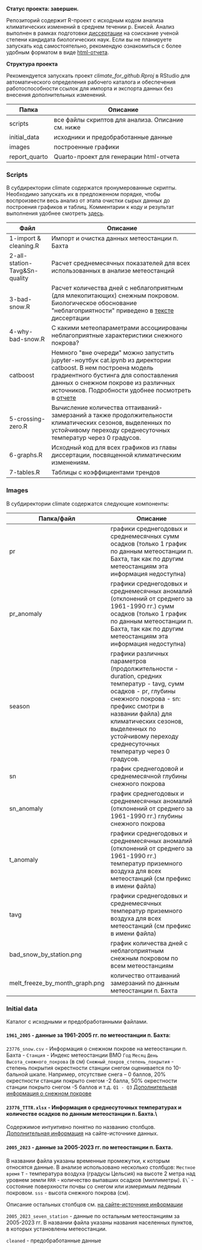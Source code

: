 **Статус проекта: завершен.**

Репозиторий содержит R-проект c исходным кодом анализа климатических изменений в среднем течении р. Енисей. Анализ выполнен в рамках подготовки [диссертации](https://sev-in.ru/node/4003) на соискание ученой степени кандидата биологических наук. Если вы не планируете запускать код самостоятельно, рекомендую ознакомиться с более удобным форматом в виде [html-отчета](https://yakushov1.github.io/climate_change_report/).

**Структура проекта**

Рекомендуется запускать проект *climate_for_github.Rproj* в RStudio для автоматического определения рабочего каталога и обеспечения работоспособности ссылок для импорта и экспорта данных без внесения дополнительных изменений.

| Папка         | Описание                                          |
| ------------- | ------------------------------------------------- |
| scripts       | все файлы скриптов для анализа. Описание см. ниже |
| initial_data  | исходники и предобработанные данные               |
| images        | построенные графики                               |
| report_quarto | Quarto-проект для генерации html-отчета           |

### Scripts

В субдиректории climate содержатся пронумерованные скрипты. Необходимо запускать их в предложенном порядке, чтобы воспроизвести весь анализ от этапа очистки сырых данных до построения графиков и таблиц. Комментарии к коду и результат выполнения удобнее смотреть [здесь](https://yakushov1.github.io/climate_change_report/).

| Файл                          | Описание                                                                                                                                                                                                                                                                                                                              |
| ----------------------------- | ------------------------------------------------------------------------------------------------------------------------------------------------------------------------------------------------------------------------------------------------------------------------------------------------------------------------------------- |
| 1-import & cleaning.R         | Импорт и очистка данных метеостанции п. Бахта                                                                                                                                                                                                                                                                                         |
| 2-all-station-Tavg&Sn-quality | Расчет среднемесячных показателей для всех использованных в анализе метеостанций                                                                                                                                                                                                                                                      |
| 3-bad-snow.R                  | Расчет количества дней с неблагоприятным (для млекопитающих) снежным покровом. Биологическое обоснование "неблагоприятности" приведено в [тексте](https://sev-in.ru/sites/default/files/2024-12/%D0%AF%D0%BA%D1%83%D1%88%D0%BE%D0%B2-%D0%B4%D0%B8%D1%81%D1%81%D0%B5%D1%80%D1%82%D0%B0%D1%86%D0%B8%D1%8F-6.12.pdf) диссертации         |
| 4-why-bad-snow.R              | С какими метеопараметрами ассоциированы неблагоприятные характеристики снежного покрова?                                                                                                                                                                                                                                              |
| catboost                      | Немного "вне очереди" можно запустить jupyter-ноутбук cat.ipynb из директории catboost. В нем построена модель градиентного бустинга для сопоставления данных о снежном покрове из различных источников. Подробности удобнее посмотреть в [отчете](https://yakushov1.github.io/climate-change-report/4-1-why-bad-snow(catboost).html) |
| 5-crossing-zero.R             | Вычисление количества оттаиваний-замерзаний а также продолжительности климатических сезонов, выделенных по устойчивому переходу среднесуточных температур через 0 градусов.                                                                                                                                                           |
| 6-graphs.R                    | Исходный код для всех графиков из главы диссертации, посвященной климатическим изменениям.                                                                                                                                                                                                                                            |
| 7-tables.R                    | Таблицы с коэффициентами трендов                                                                                                                                                                                                                                                                                                      |


### Images

В субдиректории climate содержатся следующие компоненты:

| Папка/файл                    | Описание                                     |
| ----------------------------- | -------------------------------------------- |
| pr                            | графики среднегодовых и среднемесячных сумм осадков (только 1 график по данным метеостанции п. Бахта, так как по другим метеостанциям эта информация недоступна) |
| pr_anomaly                    | графики среднегодовых и среднемесячных аномалий (отклонений от среднего за 1961-1990 гг.) сумм осадков (только 1 график по данным метеостанции п. Бахта, так как по другим метеостанциям эта информация недоступна) |
| season                        | графики различных параметров (продолжительности - duration, средних температур - tavg, сумм осадков - pr, глубины снежного покрова - sn: префикс смотри в названии файла) для климатических сезонов, выделенных по устойчивому переходу среднесуточных температур через 0 градусов. |
| sn                            | график среднегодовой и среднемесячной глубины снежного покрова |
| sn_anomaly                    | график среднегодовых и среднемесячных аномалий (отклонений от среднего за 1961-1990 гг.) глубины снежного покрова | 
| t_anomaly                     | графики среднегодовых и среднемесячных аномалий (отклонений от среднего за 1961-1990 гг.) температур приземного воздуха для всех метеостанций (см префикс в имени файла)          |
| tavg                          | графики среднегодовых и среднемесячных температур приземного воздуха для всех метеостанций (см префикс в имени файла)      |
| bad_snow_by_station.png       | график количества дней с неблагоприятным снежным покровом по всем метеостанциям   |
| melt_freeze_by_month_graph.png| количество оттаиваний замерзаний по данным метеостанции п. Бахта    |


### Initial data

Каталог с исходными и предобработанными файлами.

#### **`1961_2005`** - данные за 1961-2005 гг. по метеостанции п. Бахта:

`23776_snow.csv`  - Информация о снежном покрове на метеостанции п. Бахта - 
`Станция` - Индекс метеостанции ВМО 
`Год` 
`Месяц` 
`День` 
`Высота_снежного_покрова` (в см) 
`Снежный_покров_степень_покрытия` - степень покрытия окрестности станции снегом оценивается по 10-бальной шкале. Например, отсутствие снега – 0 баллов, 20% окрестности станции покрыто снегом -2 балла, 50% окрестности станции покрыто снегом -5 баллов и т.д. 
`Q1 - Q3` [Дополнительная информация о снежном покрове](http://meteo.ru/data/snow-cover/) 

####  `23776_TTTR.xlsx`  - Информация о среднесуточных температурах и количестве осадков по данным метеостанции п. Бахта.\
Содержимое интуитивно понятно по названию столбцов. [Дополнительная информация](http://meteo.ru/data/temperature-precipitation/) на сайте-источнике данных.        


#### `2005_2023` - данные за 2005-2023 гг. по метеостанции п. Бахта.
В названии файла указаны временные промежутки, к которым относятся данные. В анализе использовано несколько столбцов:
`Местное время`
`Т` - температура воздуха (градусы Цельсия) на высоте 2 метра над уровнем земли
`RRR` - количество выпавших осадков (миллиметры).
`E\`\` - состояние поверхности почвы со снегом или измеримым ледяным покровом.
`sss` - высота снежного покрова (см).

Описание остальных столбцов см. [на сайте-источнике информации](https://rp5.ru/%D0%90%D1%80%D1%85%D0%B8%D0%B2_%D0%BF%D0%BE%D0%B3%D0%BE%D0%B4%D1%8B_%D0%B2_%D0%91%D0%B0%D1%85%D1%82%D0%B5)

`2005_2023_seven_station`  - данные по остальным метеостанциям за 2005-2023 гг. В названии файла указаны названия населенных пунктов, в которых установлены метеостанции.

`cleaned`  - предобработанные данные
